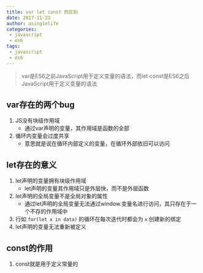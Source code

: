 ```yaml
---
title: var let const 的区别
date: 2017-11-23
author: asing1elife
categories:
 - javascript
 - es6
tags:
 - javascript
 - es6
---
```

> var是ES6之前JavaScript用于定义变量的语法，而let const是ES6之后JavaScript用于定义变量的语法  

## var存在的两个bug
1. JS没有块级作用域
	* 通过var声明的变量，其作用域是函数的全部
2. 循环内变量会过度共享
	* 意思就是说在循环内部定义的变量，在循环外部依旧可以访问

## let存在的意义
1. let声明的变量拥有块级作用域
	* let声明的变量其作用域只是外层快，而不是外层函数
2. let声明的全局变量不是全局对象的属性
	* 通过let声明的全局变量无法通过window.变量名进行访问，其只存在于一个不存的作用域中
3. 行如 `for(let x in data)` 的循环在每次迭代时都会为 `x` 创建新的绑定
4. let声明的变量无法重新被定义

## const的作用
1. const就是用于定义常量的